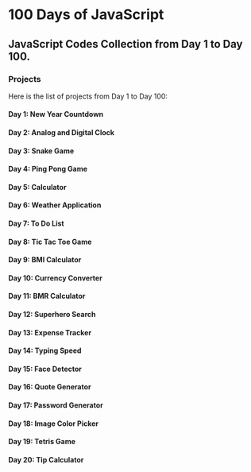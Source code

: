 # 100 Days of JavaScript

## JavaScript Codes Collection from Day 1 to Day 100.

### Projects

Here is the list of projects from Day 1 to Day 100:

#### Day 1: New Year Countdown

#### Day 2: Analog and Digital Clock

#### Day 3: Snake Game

#### Day 4: Ping Pong Game

#### Day 5: Calculator

#### Day 6: Weather Application

#### Day 7: To Do List

#### Day 8: Tic Tac Toe Game

#### Day 9: BMI Calculator

#### Day 10: Currency Converter

#### Day 11: BMR Calculator

#### Day 12: Superhero Search

#### Day 13: Expense Tracker

#### Day 14: Typing Speed

#### Day 15: Face Detector

#### Day 16: Quote Generator

#### Day 17: Password Generator

#### Day 18: Image Color Picker

#### Day 19: Tetris Game

#### Day 20: Tip Calculator
